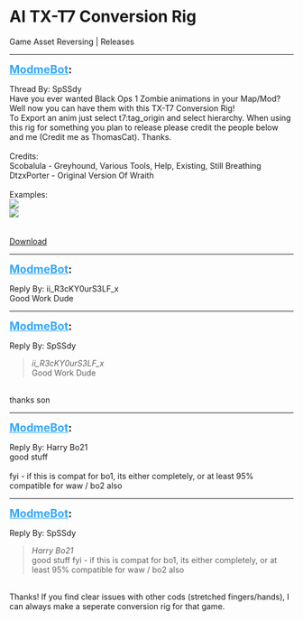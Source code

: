 # AI TX-T7 Conversion Rig
Game Asset Reversing | Releases

---
<strong style="font-size: 1.4em;"><span style="text-decoration: underline;text-decoration-color: #34a7f9;"><span style="color:#34a7f9;">ModmeBot</span></span>:</strong>

<p>Thread By: SpSSdy<br />Have you ever wanted Black Ops 1 Zombie animations in your Map/Mod? Well now you can have them with this TX-T7 Conversion Rig!<br />To Export an anim just select t7:tag_origin and select hierarchy. When using this rig for something you plan to release please credit the people below and me (Credit me as ThomasCat). Thanks.<br /> <br />Credits:<br />Scobalula - Greyhound, Various Tools, Help, Existing, Still Breathing<br />DtzxPorter - Original Version Of Wraith<br /> <br />Examples:<br /><img style="max-width: 500px;" src="https://thumbs.gfycat.com/SilverRareAfricanmolesnake-small.gif"><br /><img style="max-width: 500px;" src="https://thumbs.gfycat.com/MiserableGraciousCockatoo-size_restricted.gif"><br /> <br /> <br /><a href="https://mega.nz/#!h8BBDC5C!-DlA0suX3172dicck9yUBgdM8hUtHBqanvw5LNuUW6U">Download</a></p>

---
<strong style="font-size: 1.4em;"><span style="text-decoration: underline;text-decoration-color: #34a7f9;"><span style="color:#34a7f9;">ModmeBot</span></span>:</strong>

<p>Reply By: ii_R3cKY0urS3LF_x<br />Good Work Dude</p>

---
<strong style="font-size: 1.4em;"><span style="text-decoration: underline;text-decoration-color: #34a7f9;"><span style="color:#34a7f9;">ModmeBot</span></span>:</strong>

<p>Reply By: SpSSdy<br /><blockquote><em>ii_R3cKY0urS3LF_x</em><br />Good Work Dude</blockquote><br /> thanks son</p>

---
<strong style="font-size: 1.4em;"><span style="text-decoration: underline;text-decoration-color: #34a7f9;"><span style="color:#34a7f9;">ModmeBot</span></span>:</strong>

<p>Reply By: Harry Bo21<br />good stuff<br /> <br />fyi - if this is compat for bo1, its either completely, or at least 95% compatible for waw / bo2 also</p>

---
<strong style="font-size: 1.4em;"><span style="text-decoration: underline;text-decoration-color: #34a7f9;"><span style="color:#34a7f9;">ModmeBot</span></span>:</strong>

<p>Reply By: SpSSdy<br /><blockquote><em>Harry Bo21</em><br />good stuff   fyi - if this is compat for bo1, its either completely, or at least 95% compatible for waw / bo2 also</blockquote><br /> Thanks! If you find clear issues with other cods (stretched fingers/hands), I can always make a seperate conversion rig for that game.</p>

